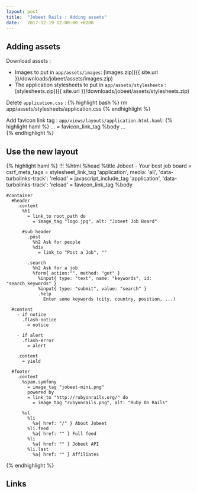 ```yaml
---
layout: post
title:  "Jobeet Rails : Adding assets"
date:   2017-12-19 12:00:00 +0200
---
```


## Adding assets

Download assets :
- Images to put in `app/assets/images`: [images.zip]({{ site.url }}/downloads/jobeet/assets/images.zip)
- The application stylesheets to put in `app/assets/stylesheets` : [stylesheets.zip]({{ site.url }}/downloads/jobeet/assets/stylesheets.zip)

Delete `application.css` :
{% highlight bash %}
rm app/assets/stylesheets/application.css
{% endhighlight %}

Add favicon link tag :
`app/views/layouts/application.html.haml`:
{% highlight haml %}
    ...
    = favicon_link_tag
  %body
    ...  
{% endhighlight %}

## Use the new layout

{% highlight haml %}
!!!
%html
  %head
    %title Jobeet - Your best job board
    = csrf_meta_tags
    = stylesheet_link_tag 'application', media: 'all', 'data-turbolinks-track': 'reload'
    = javascript_include_tag 'application', 'data-turbolinks-track': 'reload'
    = favicon_link_tag
  %body

    #container
      #header
        .content
          %h1
            = link_to root_path do
              = image_tag "logo.jpg", alt: "Jobeet Job Board"

          #sub_header
            .post
              %h2 Ask for people
              %div
                = link_to "Post a Job", ""

            .search
              %h2 Ask for a job
              %form{ action:"", method: "get" }
                %input{ type: "text", name: "keywords", id: "search_keywords" }
                %input{ type: "submit", value: "search" }
                .help
                  Enter some keywords (city, country, position, ...)

      #content
        - if notice
          .flash-notice
            = notice

        - if alert
          .flash-error
            = alert

        .content
          = yield

      #footer
        .content
          %span.symfony
            = image_tag "jobeet-mini.png"
            powered by
            = link_to "http://rubyonrails.org/" do
              = image_tag "rubyonrails.png", alt: "Ruby On Rails"

          %ul
            %li
              %a{ href: "/" } About Jobeet
            %li.feed
              %a{ href: "" } Full feed
            %li
              %a{ href: "" } Jobeet API
            %li.last
              %a{ href: "" } Affiliates

{% endhighlight %}

## Links

